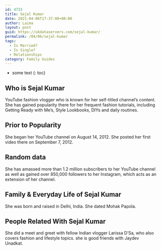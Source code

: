 ```yaml
---
id: 4733
title: Sejal Kumar
date: 2021-04-06T17:37:08+00:00
author: Laima
layout: post
guid: https://ukdataservers.com/sejal-kumar/
permalink: /04/06/sejal-kumar
tags:
  - Is Married?
  - Is Single?
  - Relationships
category: Family Guides
---
```


* some text
{: toc}


## Who is Sejal Kumar
                  
                  
                  
YouTube fashion vlogger who is known for her self-titled channel&#8217;s content. She has gained popularity there for her frequent fashion tutorials, including Getting Ready with Me&#8217;s, Style Lookbooks, DIYs and daily routines. 
                  
              
            
              
            
                
                
                
## Prior to Popularity
                  
                  
                  
She began her YouTube channel on August 14, 2012. She posted her first video there on September 7, 2012.
                  
              
            
              
            
                
                
                
## Random data
                  
                  
                  
She has amassed more than 1.2 million subscribers to her YouTube channel as well as gained over 850,000 followers to her Instagram, which acts as an extension of her channel.
                  
              
            
              
            
                
                
                
## Family & Everyday Life of Sejal Kumar
                  
                  
                  
She was born and raised in Delhi, India. She dated Mohak Papola. 
                  
              
            
              
            
                
                
                
## People Related With Sejal Kumar
                  
                  
                  
She did a meet and greet with fellow Indian vlogger Larissa D&#8217;Sa, who also covers fashion and lifestyle topics. she is good friends with Jaydev Unadkat.
                  
              
            
              
            
                
              
            
              
              
            
            
              
            
          
          
          